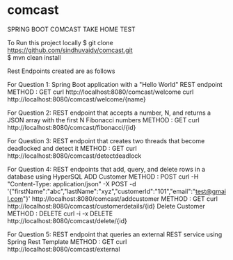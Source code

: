 # comcast
SPRING BOOT COMCAST TAKE HOME TEST

To Run this project locally
  $ git clone https://github.com/sindhuvaidy/comcast.git  
  $ mvn clean install

Rest Endpoints created are as follows

For Question 1: Spring Boot application with a "Hello World" REST endpoint
  METHOD : GET
  curl http://localhost:8080/comcast/welcome
  curl http://localhost:8080/comcast/welcome/{name}
  
For Question 2: REST endpoint that accepts a number, N, and returns a JSON array with the first N Fibonacci numbers
  METHOD : GET
  curl http://localhost:8080/comcast/fibonacci/{id}

For Question 3: REST endpoint that creates two threads that become deadlocked and detect it
  METHOD : GET
  curl http://localhost:8080/comcast/detectdeadlock
  
For Question 4:  REST endpoints that add, query, and delete rows in a database using HyperSQL
  ADD Customer
  METHOD : POST
    curl -H "Content-Type: application/json" -X POST -d '{"firstName":"abc","lastName":"xyz","customerId":"101","email":"test@gmail.com"}' http://localhost:8080/comcast/addcustomer
  METHOD : GET
    curl http://localhost:8080/comcast/customerdetails/{id}
  Delete Customer
  METHOD : DELETE
    curl -i -x DELETE http://localhost:8080/comcast/delete/{id}

For Question 5: REST endpoint that queries an external REST service using Spring Rest Template
  METHOD : GET
  curl http://localhost:8080/comcast/external 
